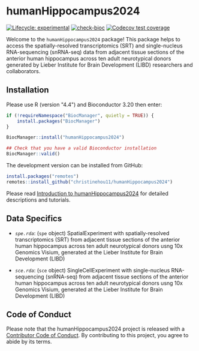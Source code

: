 # humanHippocampus2024

<!-- badges: start -->

[![Lifecycle: experimental](https://img.shields.io/badge/lifecycle-experimental-orange.svg)](https://lifecycle.r-lib.org/articles/stages.html#experimental) [![check-bioc](https://github.com/christinehou11/humanHippocampus2024/actions/workflows/check-bioc.yml/badge.svg)](https://github.com/christinehou11/humanHippocampus2024/actions/workflows/check-bioc.yml) [![Codecov test coverage](https://codecov.io/gh/christinehou11/humanHippocampus2024/graph/badge.svg)](https://app.codecov.io/gh/christinehou11/humanHippocampus2024)

<!-- badges: end -->

Welcome to the `humanHippocampus2024` package! This package helps to access the spatially-resolved transcriptomics (SRT) and single-nucleus RNA-sequencing (snRNA-seq) data from adjacent tissue sections of the anterior human hippocampus across ten adult neurotypical donors generated by Lieber Institute for Brain Development (LIBD) researchers and collaborators.

## Installation

Please use R (version "4.4") and Bioconductor 3.20 then enter:

``` r
if (!requireNamespace("BiocManager", quietly = TRUE)) {
    install.packages("BiocManager")
}

BiocManager::install("humanHippocampus2024")

## Check that you have a valid Bioconductor installation
BiocManager::valid()
```

The development version can be installed from GitHub:

``` r
install.packages("remotes")
remotes::install_github("christinehou11/humanHippocampus2024")
```

Please read [Introduction to humanHippocampus2024](https://christinehou11.github.io/humanHippocampus2024/articles/humanHippocampus2024.html) for detailed descriptions and tutorials.

## Data Specifics

- *`spe.rda`*: (`spe` object) SpatialExperiment with spatially-resolved transcriptomics (SRT) from 
adjacent tissue sections of the anterior human hippocampus across ten adult 
neurotypical donors usng 10x Genomics Visium, generated at the Lieber Institute 
for Brain Development (LIBD)

- *`sce.rda`*: (`sce` object) SingleCellExperiment with single-nucleus 
RNA-sequencing (snRNA-seq) from adjacent tissue sections of the anterior human 
hippocampus across ten adult neurotypical donors usng 10x Genomics Visium, 
generated at the  Lieber Institute for Brain Development (LIBD)

## Code of Conduct

Please note that the humanHippocampus2024 project is released with a [Contributor Code of Conduct](https://contributor-covenant.org/version/2/1/CODE_OF_CONDUCT.html). By contributing to this project, you agree to abide by its terms.

